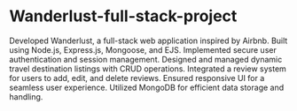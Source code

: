# Wanderlust-full-stack-project
Developed Wanderlust, a full-stack web application inspired by Airbnb.
Built using Node.js, Express.js, Mongoose, and EJS.
Implemented secure user authentication and session management.
Designed and managed dynamic travel destination listings with CRUD operations.
Integrated a review system for users to add, edit, and delete reviews.
Ensured responsive UI for a seamless user experience.
Utilized MongoDB for efficient data storage and handling.
